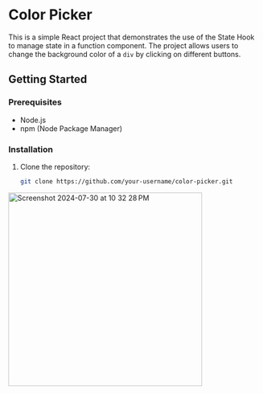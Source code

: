 # Color Picker

This is a simple React project that demonstrates the use of the State Hook to manage state in a function component. The project allows users to change the background color of a `div` by clicking on different buttons.

## Getting Started

### Prerequisites

- Node.js
- npm (Node Package Manager)

### Installation

1. Clone the repository:
   ```bash
   git clone https://github.com/your-username/color-picker.git

<img width="385" alt="Screenshot 2024-07-30 at 10 32 28 PM" src="https://github.com/user-attachments/assets/99568509-2c93-4444-95df-54788721edc4">
